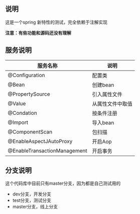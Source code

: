 ## 说明
 这是一个spring 新特性的测试，完全依赖于注解实现


**注意：有些功能和源码还没有理解**

## 服务说明

服务名称|说明
---|---
@Configuration|配置类
@Bean|创建bean
@PropertySource|引入属性文件
@Value|从属性文件中取值
@Condation|按条件注册
@Import|导入bean
@ComponentScan|包扫描
@EnableAspectJAutoProxy|开启Aop
@EnableTransactionManagement|开启事务

## 分支说明

这个代码库中目前只有master分支，因为都是自己测试用的

- dev分支，开发分支
- test分支，测试分支
- master分支，线上分支





